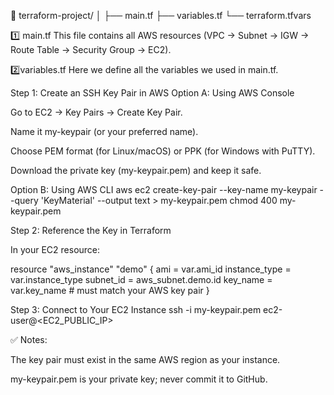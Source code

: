 📁 terraform-project/
│
├── main.tf
├── variables.tf
└── terraform.tfvars

1️⃣ main.tf
This file contains all AWS resources (VPC → Subnet → IGW → Route Table → Security Group → EC2).

2️⃣variables.tf
Here we define all the variables we used in main.tf.

Step 1: Create an SSH Key Pair in AWS
Option A: Using AWS Console

Go to EC2 → Key Pairs → Create Key Pair.

Name it my-keypair (or your preferred name).

Choose PEM format (for Linux/macOS) or PPK (for Windows with PuTTY).

Download the private key (my-keypair.pem) and keep it safe.

Option B: Using AWS CLI
aws ec2 create-key-pair --key-name my-keypair --query 'KeyMaterial' --output text > my-keypair.pem
chmod 400 my-keypair.pem

Step 2: Reference the Key in Terraform

In your EC2 resource:

resource "aws_instance" "demo" {
  ami           = var.ami_id
  instance_type = var.instance_type
  subnet_id     = aws_subnet.demo.id
  key_name      = var.key_name   # must match your AWS key pair
}

Step 3: Connect to Your EC2 Instance
ssh -i my-keypair.pem ec2-user@<EC2_PUBLIC_IP>


✅ Notes:

The key pair must exist in the same AWS region as your instance.

my-keypair.pem is your private key; never commit it to GitHub.